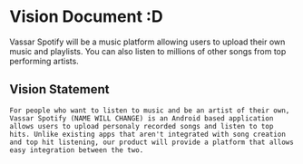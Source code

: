 # Vision Document :D

Vassar Spotify will be a music platform allowing users to upload their own music and playlists. You can also listen to millions of other songs from top performing artists.

## Vision Statement
    For people who want to listen to music and be an artist of their own, Vassar Spotify (NAME WILL CHANGE) is an Android based application allows users to upload personaly recorded songs and listen to top hits. Unlike existing apps that aren't integrated with song creation and top hit listening, our product will provide a platform that allows easy integration between the two.


